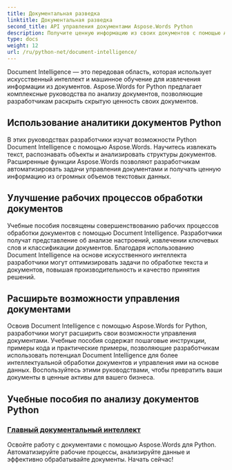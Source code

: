 ```yaml
---
title: Документальная разведка
linktitle: Документальная разведка
second_title: API управления документами Aspose.Words Python
description: Получите ценную информацию из своих документов с помощью Aspose.Words для Python Document Intelligence. Автоматизируйте анализ, извлечение текста и классификацию.
type: docs
weight: 12
url: /ru/python-net/document-intelligence/
---
```


Document Intelligence — это передовая область, которая использует искусственный интеллект и машинное обучение для извлечения информации из документов. Aspose.Words for Python предлагает комплексные руководства по анализу документов, позволяющие разработчикам раскрыть скрытую ценность своих документов.

## Использование аналитики документов Python

В этих руководствах разработчики изучат возможности Python Document Intelligence с помощью Aspose.Words. Научитесь извлекать текст, распознавать объекты и анализировать структуры документов. Расширенные функции Aspose.Words позволяют разработчикам автоматизировать задачи управления документами и получать ценную информацию из огромных объемов текстовых данных.

## Улучшение рабочих процессов обработки документов

Учебные пособия посвящены совершенствованию рабочих процессов обработки документов с помощью Document Intelligence. Разработчики получат представление об анализе настроений, извлечении ключевых слов и классификации документов. Благодаря использованию Document Intelligence на основе искусственного интеллекта разработчики могут оптимизировать задачи по обработке текста и документов, повышая производительность и качество принятия решений.

## Расширьте возможности управления документами

Освоив Document Intelligence с помощью Aspose.Words for Python, разработчики могут расширить свои возможности управления документами. Учебные пособия содержат пошаговые инструкции, примеры кода и практические примеры, позволяющие разработчикам использовать потенциал Document Intelligence для более интеллектуальной обработки документов и управления ими на основе данных. Воспользуйтесь этими руководствами, чтобы превратить ваши документы в ценные активы для вашего бизнеса.

## Учебные пособия по анализу документов Python
### [Главный документальный интеллект](./master-document-intelligence/)
Освойте работу с документами с помощью Aspose.Words для Python. Автоматизируйте рабочие процессы, анализируйте данные и эффективно обрабатывайте документы. Начать сейчас!